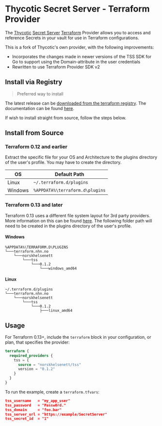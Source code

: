# Thycotic Secret Server - Terraform Provider

The [Thycotic](https://thycotic.com/) [Secret Server](https://thycotic.com/products/secret-server/) [Terraform](https://www.terraform.io/) Provider allows you to access and reference Secrets in your vault for use in Terraform configurations.

This is a fork of Thycotic's own provider, with the following improvements:
* Incorporates the changes made in newer versions of the TSS SDK for Go to support using the Domain-attribute in the user credentials
* Rewritten to use Terraform Provider SDK v2

## Install via Registry

> Preferred way to install

The latest release can be [downloaded from the terraform registry](https://registry.terraform.io/providers/norskhelsenett/tss/latest). The documentation can be found [here](https://registry.terraform.io/providers/norskhelsenett/tss/latest/docs).

If wish to install straight from source, follow the steps below.

## Install from Source

### Terraform 0.12 and earlier

Extract the specific file for your OS and Architecture to the plugins directory
of the user's profile. You may have to create the directory.

| OS      | Default Path                    |
| ------- | ------------------------------- |
| Linux   | `~/.terraform.d/plugins`        |
| Windows | `%APPDATA%\terraform.d\plugins` |

### Terraform 0.13 and later

Terraform 0.13 uses a different file system layout for 3rd party providers. More information on this can be found [here](https://www.terraform.io/upgrade-guides/0-13.html#new-filesystem-layout-for-local-copies-of-providers). The following folder path will need to be created in the plugins directory of the user's profile.

#### Windows

```text
%APPDATA%\TERRAFORM.D\PLUGINS
└───terraform.nhn.no
    └───norskhelsenett
        └───tss
            └───0.1.2
                └───windows_amd64
```

#### Linux

```text
~/.terraform.d/plugins
└───terraform.nhn.no
    └───norskhelsenett
        └───tss
            └───0.1.2
                ├───linux_amd64
```

## Usage

For Terraform 0.13+, include the `terraform` block in your configuration, or plan, that specifies the provider:

```terraform
terraform {
  required_providers {
    tss = {
      source = "norskhelsenett/tss"
      version = "0.1.2"
    }
  }
}
```

To run the example, create a `terraform.tfvars`:

```json
tss_username   = "my_app_user"
tss_password   = "Passw0rd."
tss_domain     = "foo.bar"
tss_server_url = "https://example/SecretServer"
tss_secret_id  = "1"
```
